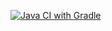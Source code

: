 [![Java CI with Gradle](https://github.com/natalikazakova87/5.-Patterns-ChangeDate/actions/workflows/gradle.yml/badge.svg)](https://github.com/natalikazakova87/5.-Patterns-ChangeDate/actions/workflows/gradle.yml)